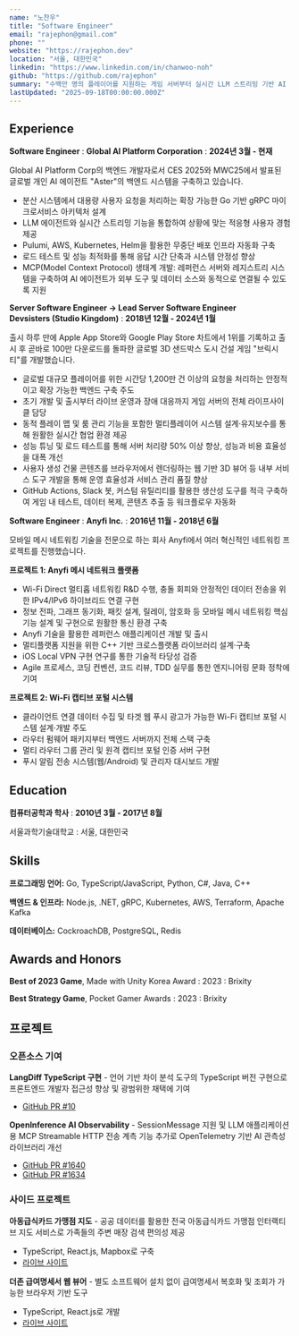 ```yaml
---
name: "노찬우"
title: "Software Engineer"
email: "rajephon@gmail.com"
phone: ""
website: "https://rajephon.dev"
location: "서울, 대한민국"
linkedin: "https://www.linkedin.com/in/chanwoo-noh"
github: "https://github.com/rajephon"
summary: "수백만 명의 플레이어를 지원하는 게임 서버부터 실시간 LLM 스트리밍 기반 AI 플랫폼까지, 확장 가능한 분산 시스템을 설계하고 구축해온 8년차 백엔드 엔지니어입니다."
lastUpdated: "2025-09-18T00:00:00.000Z"
---
```


## Experience

**Software Engineer**
  : **Global AI Platform Corporation**
  : **2024년 3월 - 현재**

Global AI Platform Corp의 백엔드 개발자로서 CES 2025와 MWC25에서 발표된 글로벌 개인 AI 에이전트 "Aster"의 백엔드 시스템을 구축하고 있습니다.

- 분산 시스템에서 대용량 사용자 요청을 처리하는 확장 가능한 Go 기반 gRPC 마이크로서비스 아키텍처 설계
- LLM 에이전트와 실시간 스트리밍 기능을 통합하여 상황에 맞는 적응형 사용자 경험 제공
- Pulumi, AWS, Kubernetes, Helm을 활용한 무중단 배포 인프라 자동화 구축
- 로드 테스트 및 성능 최적화를 통해 응답 시간 단축과 시스템 안정성 향상
- MCP(Model Context Protocol) 생태계 개발: 레퍼런스 서버와 레지스트리 시스템을 구축하여 AI 에이전트가 외부 도구 및 데이터 소스와 동적으로 연결될 수 있도록 지원

**Server Software Engineer → Lead Server Software Engineer**  
**Devsisters (Studio Kingdom)** : **2018년 12월 - 2024년 1월**

출시 하루 만에 Apple App Store와 Google Play Store 차트에서 1위를 기록하고 출시 후 곧바로 100만 다운로드를 돌파한 글로벌 3D 샌드박스 도시 건설 게임 "브릭시티"를 개발했습니다.

- 글로벌 대규모 플레이어를 위한 시간당 1,200만 건 이상의 요청을 처리하는 안정적이고 확장 가능한 백엔드 구축 주도
- 초기 개발 및 출시부터 라이브 운영과 장애 대응까지 게임 서버의 전체 라이프사이클 담당
- 동적 플레이 맵 및 룸 관리 기능을 포함한 멀티플레이어 시스템 설계·유지보수를 통해 원활한 실시간 협업 환경 제공
- 성능 튜닝 및 로드 테스트를 통해 서버 처리량 50% 이상 향상, 성능과 비용 효율성을 대폭 개선
- 사용자 생성 건물 콘텐츠를 브라우저에서 렌더링하는 웹 기반 3D 뷰어 등 내부 서비스 도구 개발을 통해 운영 효율성과 서비스 관리 품질 향상
- GitHub Actions, Slack 봇, 커스텀 유틸리티를 활용한 생산성 도구를 적극 구축하여 게임 내 테스트, 데이터 복제, 콘텐츠 추출 등 워크플로우 자동화

**Software Engineer**
  : **Anyfi Inc.**
  : **2016년 11월 - 2018년 6월**

모바일 메시 네트워킹 기술을 전문으로 하는 회사 Anyfi에서 여러 혁신적인 네트워킹 프로젝트를 진행했습니다.

**프로젝트 1: Anyfi 메시 네트워크 플랫폼**
- Wi-Fi Direct 멀티홉 네트워킹 R&D 수행, 충돌 회피와 안정적인 데이터 전송을 위한 IPv4/IPv6 하이브리드 연결 구현
- 정보 전파, 그래프 동기화, 패킷 설계, 릴레이, 암호화 등 모바일 메시 네트워킹 핵심 기능 설계 및 구현으로 원활한 통신 환경 구축
- Anyfi 기술을 활용한 레퍼런스 애플리케이션 개발 및 출시
- 멀티플랫폼 지원을 위한 C++ 기반 크로스플랫폼 라이브러리 설계·구축
- iOS Local VPN 구현 연구를 통한 기술적 타당성 검증
- Agile 프로세스, 코딩 컨벤션, 코드 리뷰, TDD 실무를 통한 엔지니어링 문화 정착에 기여

**프로젝트 2: Wi-Fi 캡티브 포털 시스템**
- 클라이언트 연결 데이터 수집 및 타겟 웹 푸시 광고가 가능한 Wi-Fi 캡티브 포털 시스템 설계·개발 주도
- 라우터 펌웨어 패키지부터 백엔드 서버까지 전체 스택 구축
- 멀티 라우터 그룹 관리 및 원격 캡티브 포털 인증 서버 구현
- 푸시 알림 전송 시스템(웹/Android) 및 관리자 대시보드 개발

## Education

**컴퓨터공학과 학사**
  : **2010년 3월 - 2017년 8월**

서울과학기술대학교
  : 서울, 대한민국

## Skills

**프로그래밍 언어:** Go, TypeScript/JavaScript, Python, C#, Java, C++

**백엔드 & 인프라:** Node.js, .NET, gRPC, Kubernetes, AWS, Terraform, Apache Kafka

**데이터베이스:** CockroachDB, PostgreSQL, Redis

## Awards and Honors

**Best of 2023 Game**, Made with Unity Korea Award
  : 2023
  : Brixity

**Best Strategy Game**, Pocket Gamer Awards
  : 2023
  : Brixity

## 프로젝트

### 오픈소스 기여

**LangDiff TypeScript 구현** - 언어 기반 차이 분석 도구의 TypeScript 버전 구현으로 프론트엔드 개발자 접근성 향상 및 광범위한 채택에 기여
- [GitHub PR #10](https://github.com/globalaiplatform/langdiff/pull/10)

**OpenInference AI Observability** - SessionMessage 지원 및 LLM 애플리케이션용 MCP Streamable HTTP 전송 계측 기능 추가로 OpenTelemetry 기반 AI 관측성 라이브러리 개선
- [GitHub PR #1640](https://github.com/Arize-ai/openinference/pull/1640)
- [GitHub PR #1634](https://github.com/Arize-ai/openinference/pull/1634)

### 사이드 프로젝트

**아동급식카드 가맹점 지도** - 공공 데이터를 활용한 전국 아동급식카드 가맹점 인터랙티브 지도 서비스로 가족들의 주변 매장 검색 편의성 제공
- TypeScript, React.js, Mapbox로 구축
- [라이브 사이트](https://dream-tree.rajephon.dev/)

**더존 급여명세서 웹 뷰어** - 별도 소프트웨어 설치 없이 급여명세서 복호화 및 조회가 가능한 브라우저 기반 도구
- TypeScript, React.js로 개발
- [라이브 사이트](https://pay.rajephon.dev/)